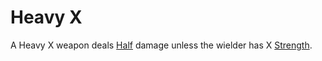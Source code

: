 # Heavy X

A Heavy X weapon deals [Half](../../../../Foreword/Rule%20for%20rules.md#Halving) damage unless the wielder has X [Strength](../../../../../Player%20Characters/Chosen%20Statistics/Strength.md).
